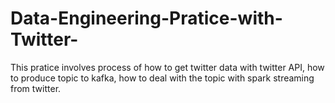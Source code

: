# Data-Engineering-Pratice-with-Twitter-
This pratice involves process of how to get twitter data with twitter API, how to produce topic to kafka, how to deal with the topic with spark streaming from twitter.

